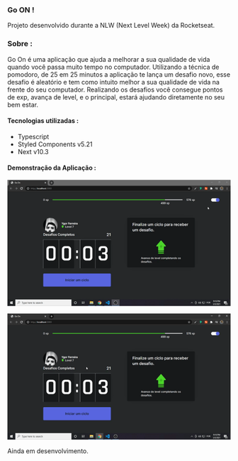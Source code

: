 ### Go ON !

Projeto desenvolvido durante a NLW (Next Level Week) da Rocketseat.

### Sobre : 

Go On é uma aplicação que ajuda a melhorar a sua qualidade de vida quando você passa muito tempo no computador.
Utilizando a técnica de pomodoro, de 25 em 25 minutos a aplicação te lança um desafio novo, esse desafio é aleatório
e tem como intuito melhor a sua qualidade de vida na frente do seu computador.
Realizando os desafios você consegue pontos de exp, avança de level, e o principal, estará ajudando diretamente no seu bem estar.


#### Tecnologias utilizadas :
- Typescript
- Styled Components v5.21
- Next v10.3

#### Demonstração da Aplicação :

![](/public/demo1.gif)

![](/public/demo2.gif)

Ainda em desenvolvimento. 